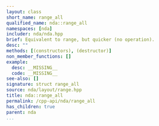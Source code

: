 ```yaml
---
layout: class
short_name: range_all
qualified_name: nda::range_all
namespaces: [nda]
includer: nda/nda.hpp
brief: Equivalent to range, but quicker (no operation).
desc: ""
methods: [(constructors), (destructor)]
non_member_functions: []
example:
  desc: __MISSING__
  code: __MISSING__
see-also: []
signature: struct range_all
source: nda/layout/range.hpp
title: nda::range_all
permalink: /cpp-api/nda/range_all
has_children: true
parent: nda
...
```


